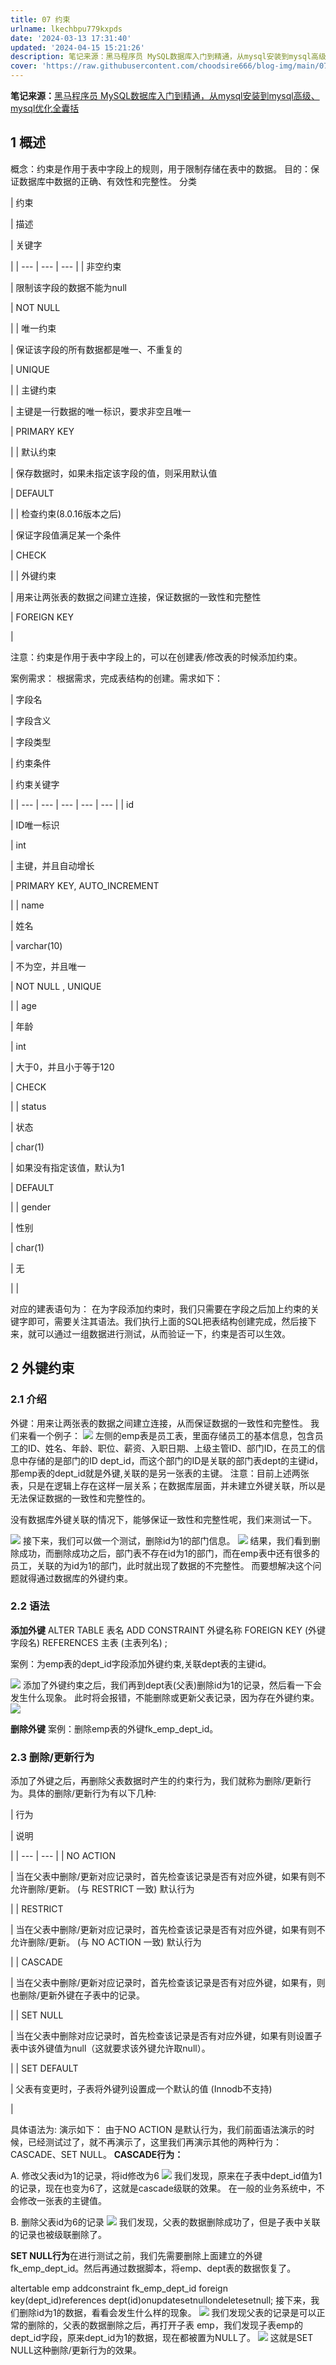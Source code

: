 ```yaml
---
title: 07 约束
urlname: lkechbpu779kxpds
date: '2024-03-13 17:31:40'
updated: '2024-04-15 15:21:26'
description: 笔记来源：黑马程序员 MySQL数据库入门到精通，从mysql安装到mysql高级、mysql优化全囊括1 概述概念：约束是作用于表中字段上的规则，用于限制存储在表中的数据。 目的：保证数据库中数据的正确、有效性和完整性。分类约束描述关键字非空约束限制该字段的数据不能为nullNOT NULL...
cover: 'https://raw.githubusercontent.com/choodsire666/blog-img/main/07 约束/cover.jpg'
---
```

**笔记来源：**[黑马程序员 MySQL数据库入门到精通，从mysql安装到mysql高级、mysql优化全囊括](https://www.bilibili.com/video/BV1Kr4y1i7ru/?spm_id_from=333.337.search-card.all.click&vd_source=e8046ccbdc793e09a75eb61fe8e84a30)

## **1 概述**

概念：约束是作用于表中字段上的规则，用于限制存储在表中的数据。 目的：保证数据库中数据的正确、有效性和完整性。
分类

| 约束

 | 描述

 | 关键字

 |
| --- | --- | --- |
| 非空约束

 | 限制该字段的数据不能为null

 | NOT NULL

 |
| 唯一约束

 | 保证该字段的所有数据都是唯一、不重复的

 | UNIQUE

 |
| 主键约束

 | 主键是一行数据的唯一标识，要求非空且唯一

 | PRIMARY KEY

 |
| 默认约束

 | 保存数据时，如果未指定该字段的值，则采用默认值

 | DEFAULT

 |
| 检查约束(8.0.16版本之后)

 | 保证字段值满足某一个条件

 | CHECK

 |
| 外键约束

 | 用来让两张表的数据之间建立连接，保证数据的一致性和完整性

 | FOREIGN KEY

 |

注意：约束是作用于表中字段上的，可以在创建表/修改表的时候添加约束。

案例需求： 根据需求，完成表结构的创建。需求如下：

| 字段名

 | 字段含义

 | 字段类型

 | 约束条件

 | 约束关键字

 |
| --- | --- | --- | --- | --- |
| id

 | ID唯一标识

 | int

 | 主键，并且自动增长

 | PRIMARY KEY, AUTO_INCREMENT

 |
| name

 | 姓名

 | varchar(10)

 | 不为空，并且唯一

 | NOT NULL , UNIQUE

 |
| age

 | 年龄

 | int

 | 大于0，并且小于等于120

 | CHECK

 |
| status

 | 状态

 | char(1)

 | 如果没有指定该值，默认为1

 | DEFAULT

 |
| gender

 | 性别

 | char(1)

 | 无

 |  |

对应的建表语句为：
在为字段添加约束时，我们只需要在字段之后加上约束的关键字即可，需要关注其语法。我们执行上面的SQL把表结构创建完成，然后接下来，就可以通过一组数据进行测试，从而验证一下，约束是否可以生效。

## **2 外键约束**
### **2.1 介绍**

外键：用来让两张表的数据之间建立连接，从而保证数据的一致性和完整性。 我们来看一个例子： 
![](https://www.yuque.com/api/filetransfer/images?url=https%3A%2F%2Fimg2022.cnblogs.com%2Fblog%2F2217415%2F202205%2F2217415-20220505203047726-1669191038.png&sign=4f83d9374576fb1bcd4f8e189a1a2b83c5f9a81d1208a252555c5e1a11442af4#from=url&id=uFyzH&originHeight=307&originWidth=1311&originalType=binary&ratio=1.2395833730697632&rotation=0&showTitle=false&status=done&style=none&title=)
左侧的emp表是员工表，里面存储员工的基本信息，包含员工的ID、姓名、年龄、职位、薪资、入职日期、上级主管ID、部门ID，在员工的信息中存储的是部门的ID dept_id，而这个部门的ID是关联的部门表dept的主键id，那emp表的dept_id就是外键,关联的是另一张表的主键。
注意：目前上述两张表，只是在逻辑上存在这样一层关系；在数据库层面，并未建立外键关联，所以是无法保证数据的一致性和完整性的。

没有数据库外键关联的情况下，能够保证一致性和完整性呢，我们来测试一下。

![](https://www.yuque.com/api/filetransfer/images?url=https%3A%2F%2Fimg2022.cnblogs.com%2Fblog%2F2217415%2F202205%2F2217415-20220505203439165-1280996127.png&sign=686d3601b6931d989164d8f2946c2c9f6f111129688d2dd12fb604405c893a75#from=url&id=X78Ud&originHeight=283&originWidth=1282&originalType=binary&ratio=1.2395833730697632&rotation=0&showTitle=false&status=done&style=none&title=)
接下来，我们可以做一个测试，删除id为1的部门信息。 
![](https://www.yuque.com/api/filetransfer/images?url=https%3A%2F%2Fimg2022.cnblogs.com%2Fblog%2F2217415%2F202205%2F2217415-20220505203715259-1246327293.png&sign=1700c044bcd8679e88d758a8442e15aa03e4935bc4a261f73429f7e819fa6e4a#from=url&id=z9sLN&originHeight=326&originWidth=1413&originalType=binary&ratio=1.2395833730697632&rotation=0&showTitle=false&status=done&style=none&title=)
结果，我们看到删除成功，而删除成功之后，部门表不存在id为1的部门，而在emp表中还有很多的员工，关联的为id为1的部门，此时就出现了数据的不完整性。 而要想解决这个问题就得通过数据库的外键约束。
### **2.2 语法**

**添加外键**
ALTER TABLE 表名 ADD CONSTRAINT 外键名称 FOREIGN KEY (外键字段名) REFERENCES 主表 (主表列名) ;

案例：为emp表的dept_id字段添加外键约束,关联dept表的主键id。

![](https://www.yuque.com/api/filetransfer/images?url=https%3A%2F%2Fimg2022.cnblogs.com%2Fblog%2F2217415%2F202205%2F2217415-20220505204042811-504659694.png&sign=374847260492963737f0a27a20bfe5285a48e7511b486817a1f35e6258b2bf48#from=url&id=bVqsC&originHeight=290&originWidth=1314&originalType=binary&ratio=1.2395833730697632&rotation=0&showTitle=false&status=done&style=none&title=)
添加了外键约束之后，我们再到dept表(父表)删除id为1的记录，然后看一下会发生什么现象。 此时将会报错，不能删除或更新父表记录，因为存在外键约束。 
![](https://www.yuque.com/api/filetransfer/images?url=https%3A%2F%2Fimg2022.cnblogs.com%2Fblog%2F2217415%2F202205%2F2217415-20220505204106153-1924570526.png&sign=e11e47ddbd66ca9e5b3e6ad400614642e74306c4fd42d82edc9b6470e8ff3b77#from=url&id=ARVCD&originHeight=92&originWidth=1263&originalType=binary&ratio=1.2395833730697632&rotation=0&showTitle=false&status=done&style=none&title=)

**删除外键**
案例：删除emp表的外键fk_emp_dept_id。

### **2.3 删除/更新行为**

添加了外键之后，再删除父表数据时产生的约束行为，我们就称为删除/更新行为。具体的删除/更新行为有以下几种:

| 行为

 | 说明

 |
| --- | --- |
| NO ACTION

 | 当在父表中删除/更新对应记录时，首先检查该记录是否有对应外键，如果有则不允许删除/更新。 (与 RESTRICT 一致) 默认行为

 |
| RESTRICT

 | 当在父表中删除/更新对应记录时，首先检查该记录是否有对应外键，如果有则不允许删除/更新。 (与 NO ACTION 一致) 默认行为

 |
| CASCADE

 | 当在父表中删除/更新对应记录时，首先检查该记录是否有对应外键，如果有，则也删除/更新外键在子表中的记录。

 |
| SET NULL

 | 当在父表中删除对应记录时，首先检查该记录是否有对应外键，如果有则设置子表中该外键值为null（这就要求该外键允许取null）。

 |
| SET DEFAULT

 | 父表有变更时，子表将外键列设置成一个默认的值 (Innodb不支持)

 |

具体语法为:
演示如下： 由于NO ACTION 是默认行为，我们前面语法演示的时候，已经测试过了，就不再演示了，这里我们再演示其他的两种行为：CASCADE、SET NULL。 
**CASCADE行为：**

A. 修改父表id为1的记录，将id修改为6 
![](https://www.yuque.com/api/filetransfer/images?url=https%3A%2F%2Fimg2022.cnblogs.com%2Fblog%2F2217415%2F202205%2F2217415-20220505205043208-666635617.png&sign=7859cd205783b56c1af2f91d4af21a7ba32cf986101259fe92da4869febcd426#from=url&id=zhHft&originHeight=239&originWidth=1252&originalType=binary&ratio=1.2395833730697632&rotation=0&showTitle=false&status=done&style=none&title=)
我们发现，原来在子表中dept_id值为1的记录，现在也变为6了，这就是cascade级联的效果。
在一般的业务系统中，不会修改一张表的主键值。

B. 删除父表id为6的记录 
![](https://www.yuque.com/api/filetransfer/images?url=https%3A%2F%2Fimg2022.cnblogs.com%2Fblog%2F2217415%2F202205%2F2217415-20220505205121984-2075327203.png&sign=dfb40db2668743193b1aee5ac01d9382391dcd9e363768d968c560114c4b6706#from=url&id=ZaUAw&originHeight=207&originWidth=1346&originalType=binary&ratio=1.2395833730697632&rotation=0&showTitle=false&status=done&style=none&title=)
我们发现，父表的数据删除成功了，但是子表中关联的记录也被级联删除了。

**SET NULL行为**在进行测试之前，我们先需要删除上面建立的外键 fk_emp_dept_id。然后再通过数据脚本，将emp、dept表的数据恢复了。

altertable emp addconstraint fk_emp_dept_id foreign key(dept_id)references dept(id)onupdatesetnullondeletesetnull;
接下来，我们删除id为1的数据，看看会发生什么样的现象。 
![](https://www.yuque.com/api/filetransfer/images?url=https%3A%2F%2Fimg2022.cnblogs.com%2Fblog%2F2217415%2F202205%2F2217415-20220505205228188-1424710802.png&sign=b9fa5b72937bd22bc4e74df0e9c85a208d2ccba5ad01c38e574307eeb6e81e2c#from=url&id=ZXuAr&originHeight=450&originWidth=1292&originalType=binary&ratio=1.2395833730697632&rotation=0&showTitle=false&status=done&style=none&title=)
我们发现父表的记录是可以正常的删除的，父表的数据删除之后，再打开子表 emp，我们发现子表emp的dept_id字段，原来dept_id为1的数据，现在都被置为NULL了。 
![](https://www.yuque.com/api/filetransfer/images?url=https%3A%2F%2Fimg2022.cnblogs.com%2Fblog%2F2217415%2F202205%2F2217415-20220505205255959-770373908.png&sign=522e02e4be04d427caf938b4dc53dfe0dcb38b872b1b2100f7eb68ac2ea3ffa8#from=url&id=eGJwp&originHeight=299&originWidth=1288&originalType=binary&ratio=1.2395833730697632&rotation=0&showTitle=false&status=done&style=none&title=)
这就是SET NULL这种删除/更新行为的效果。
